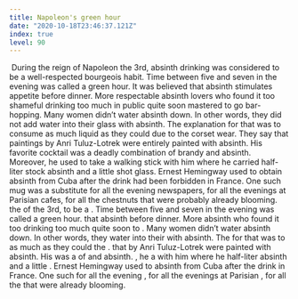 ```yaml
---
title: Napoleon's green hour
date: "2020-10-18T23:46:37.121Z"
index: true
level: 90
---
```

<Tabs>
<Box title="Reading with translation" isJustify={true}> &nbsp;<T  translate="Во времена">During</t> the <T translate="правления">reign</t> of <T translate="Наполеона">Napoleon</t> the 3rd, <T translate="питье абсента">absinth drinking</t> <T translate="считалось">was considered</t> to be a <T translate="респектабельным">well-respected</t> <T translate="буржуазным">bourgeois</t> <T translate="обычаем">habit</t>. Time between five and seven in the evening was called a green hour. <T translate="Считалось">It was believed</t> that absinth <T translate="улучшает аппетит">stimulates appetite</t> before dinner. More <T translate="респектабельные">respectable</t> absinth <T translate="любители">lovers</t> who found it too <T translate="стыдно">shameful</t> drinking too much <T translate="на публике">in public</t> quite soon <T translate="научились">mastered</t> to <T translate="переходить из одного заведения в другое">go bar-hopping</t>. Many women didn’t water absinth down. In other words, they <T translate="не добавляли">did not add</t> water into their <T translate="стакан">glass</t> with absinth. The <T translate="Объяснение">explanation</t> for that was to <T translate="употреблять">consume</t> as much <T translate="жидкости">liquid</t> as they could <T translate="из-за">due to</t> the <T translate="ношения корсета">corset wear</t>. <T translate="Говорят">They say</t> that <T translate="картины">paintings</t> by Anri Tuluz-Lotrek were <T translate="полностью">entirely</t> painted with absinth. His <T translate="любимым">favorite</t> <T translate="коктейлем">cocktail</t> was a <T translate="смертельное">deadly</t> <T translate="сочетание">combination</t> of <T translate="бренди">brandy</t> and absinth. <T translate="Кроме того">Moreover</t>, he <T translate="имел обыкновение брать">used to take</t> a <T translate="трость">walking stick</t> with him where he <T translate="хранил">carried</t> half-liter <T translate="запас">stock</t> absinth and a little <T translate="рюмку">shot glass</t>. Ernest Hemingway used to <T translate="получать">obtain</t> absinth from Cuba after the drink <T translate=" был запрещен">had been forbidden</t> in France. One such <T translate="кружка">mug</t> <T translate="заменяла">was a substitute</t> for all the evening <T translate="газеты">newspapers</t>, for all the evenings at Parisian <T translate="кафе">cafes</t>, for all the <T translate="каштаны">chestnuts</t> that were <T translate="вероятно">probably</t> already <T translate="цвели">blooming</t>.</Box>
<Box title="Exercise">&nbsp;
<CompleteText answer="During" placeholder="Во времена"/> the <CompleteText answer="reign" placeholder="правления"/> of <CompleteText answer="Napoleon" placeholder="Наполеона"/> the 3rd, <CompleteText answer="absinth drinking" placeholder="распитие абсента"/> <CompleteText answer="was considered" placeholder="Считалось"/> to be a <CompleteText answer="well-respected" placeholder="респектабельным"/> <CompleteText answer="bourgeois" placeholder="буржуазным"/> <CompleteText answer="habit" placeholder="обычаем"/> . Time between five and seven in the evening was called a green hour. <CompleteText answer="It was believed" placeholder="Считалось"/> that absinth <CompleteText answer="stimulates appetite" placeholder="улучшает аппетит"/> before dinner. More <CompleteText answer="respectable" placeholder="респектабельные"/> absinth <CompleteText answer="lovers" placeholder="любители"/> who found it too <CompleteText answer="shameful" placeholder="стыдно"/> drinking too much <CompleteText answer="in public" placeholder="на публике"/> quite soon <CompleteText answer="mastered" placeholder="научились"/> to <CompleteText answer="go bar-hopping" placeholder="переходить из одного заведения в другое"/> . Many women didn’t water absinth down. In other words, they <CompleteText answer="did not add" placeholder="не добавляли"/> water into their <CompleteText answer="glass" placeholder="стакан"/> with absinth. The <CompleteText answer="explanation" placeholder="Объяснение"/> for that was to <CompleteText answer="consume" placeholder="употреблять"/> as much <CompleteText answer="liquid" placeholder="жидкости"/> as they could <CompleteText answer="due to" placeholder="из-за"/> the <CompleteText answer="corset wear" placeholder="ношения корсета"/> . <CompleteText answer="They say" placeholder="Говорят"/> that <CompleteText answer="paintings" placeholder="картины"/> by Anri Tuluz-Lotrek were <CompleteText answer="entirely" placeholder="полностью"/> painted with absinth. His <CompleteText answer="favorite" placeholder="любимым"/> <CompleteText answer="cocktail" placeholder="коктейлем"/> was a <CompleteText answer="deadly" placeholder="смертельное"/> <CompleteText answer="combination" placeholder="сочетание"/> of <CompleteText answer="brandy" placeholder="бренди"/> and absinth. <CompleteText answer="Moreover" placeholder="Кроме того"/> , he <CompleteText answer="used to take" placeholder="имел обыкновение брать"/> a <CompleteText answer="walking stick" placeholder="трость"/> with him where he <CompleteText answer="carried" placeholder="хранил"/> half-liter <CompleteText answer="stock" placeholder="запас"/> absinth and a little <CompleteText answer="shot glass" placeholder="рюмку"/> . Ernest Hemingway used to <CompleteText answer="obtain" placeholder="получать"/> absinth from Cuba after the drink <CompleteText answer="had been forbidden" placeholder="был запрещен"/> in France. One such <CompleteText answer="mug" placeholder="кружка"/> <CompleteText answer="was a substitute" placeholder="заменяла"/> for all the evening <CompleteText answer="newspapers" placeholder="газеты"/> , for all the evenings at Parisian <CompleteText answer="cafes" placeholder="кафе"/> , for all the <CompleteText answer="chestnuts" placeholder="каштаны"/> that were <CompleteText answer="probably" placeholder="вероятно"/> already blooming.
</Box>
</Tabs>